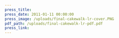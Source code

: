 ```yaml
---
press_title:
press_date: 2011-01-11 00:00:00
press_image: /uploads/final-cakewalk-lr-cover.PNG
pdf_path: /uploads/final-cakewalk-lr-pdf.pdf
press_link:
---
```

